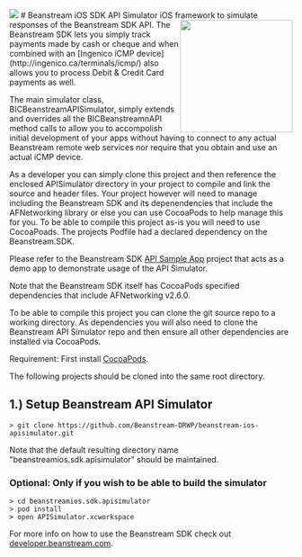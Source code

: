 <img src="http://www.beanstream.com/wp-content/uploads/2015/08/Beanstream-logo.png" />
# Beanstream iOS SDK API Simulator
iOS framework to simulate responses of the Beanstream SDK API.

<img align="right" src="http://ingenico.ca/wp-content/uploads/2014/07/ICMP-Main-carte-Updated-2-web-version-e1424706271455.jpg" height=200px /> 
The Beanstream SDK lets you simply track payments made by cash or cheque and when combined with an [Ingenico iCMP device](http://ingenico.ca/terminals/icmp/) also allows you to process Debit &amp; Credit Card payments as well.

The main simulator class, BICBeanstreamAPISimulator, simply extends and overrides all the BICBeanstreamnAPI method calls to allow you to accompolish initial development of your apps without having to connect to any actual Beanstream remote web services nor require that you obtain and use an actual iCMP device.

As a developer you can simply clone this project and then reference the enclosed APISimulator directory in your project to compile and link the source and header files. Your project however will need to manage including the Beanstream SDK and its depenendencies that include the AFNetworking library or else you can use CocoaPods to help manage this for you. To be able to compile this project as-is you will need to use CocoaPoads. The projects Podfile had a declared dependency on the Beanstream.SDK.

Please refer to the Beanstream SDK [API Sample App](https://github.com/Beanstream-DRWP/beanstream-ios-apisample) project that acts as a demo app to demonstrate usage of the API Simulator.

Note that the Beanstream SDK itself has CocoaPods specified dependencies that include AFNetworking v2.6.0.

To be able to compile this project you can clone the git source repo to a working directory. As dependencies you will also need to clone the Beanstream API Simulator repo and then ensure all other dependencies are installed via CocoaPods.

Requirement: First install [CocoaPods](https://cocoapods.org).

The following projects should be cloned into the same root directory.

## 1.) Setup Beanstream API Simulator

```
> git clone https://github.com/Beanstream-DRWP/beanstream-ios-apisimulator.git
```

Note that the default resulting directory name "beanstreamios.sdk.apisimulator" should be maintained.

### Optional: Only if you wish to be able to build the simulator

```
> cd beanstreamios.sdk.apisimulator
> pod install
> open APISimulator.xcworkspace
```

For more info on how to use the Beanstream SDK check out [developer.beanstream.com](http://developer.beanstream.com).
